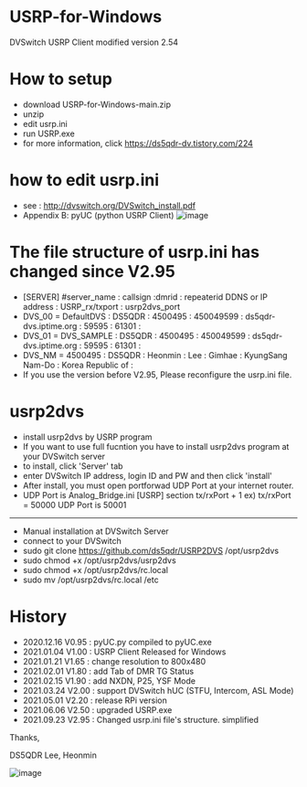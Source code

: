 # USRP-for-Windows
DVSwitch USRP Client modified version 2.54

# How to setup
- download USRP-for-Windows-main.zip
- unzip
- edit usrp.ini
- run USRP.exe
- for more information, click https://ds5qdr-dv.tistory.com/224

# how to edit usrp.ini
- see : http://dvswitch.org/DVSwitch_install.pdf
- Appendix B: pyUC (python USRP Client)
![image](https://user-images.githubusercontent.com/64110724/134375327-b36d3c95-b887-4ac5-82a7-c5c620e5acfe.png)

# The file structure of usrp.ini has changed since V2.95
- [SERVER] #server_name   : callsign :dmrid   : repeaterid  DDNS or IP address : USRP_rx/txport : usrp2dvs_port
- DVS_00 = DefaultDVS     : DS5QDR  : 4500495 : 450049599 : ds5qdr-dvs.iptime.org : 59595 : 61301 : 
- DVS_01 = DVS_SAMPLE     : DS5QDR  : 4500495 : 450049599 : ds5qdr-dvs.iptime.org : 59595 : 61301 : 
- DVS_NM = 4500495 : DS5QDR : Heonmin : Lee : Gimhae : KyungSang Nam-Do : Korea Republic of :
- If you use the version before V2.95, Please reconfigure the usrp.ini file.

# usrp2dvs
- install usrp2dvs by USRP program
- If you want to use full fucntion you have to install usrp2dvs program at your DVSwitch server
- to install, click 'Server' tab
- enter DVSwitch IP address, login ID and PW and then click 'install'
- After install, you must open portforwad UDP Port at your internet router.
- UDP Port is Analog_Bridge.ini [USRP] section tx/rxPort + 1 ex) tx/rxPort = 50000 UDP Port is 50001
-------------------------------------------------
- Manual installation at DVSwitch Server
- connect to your DVSwitch
- sudo git clone https://github.com/ds5qdr/USRP2DVS /opt/usrp2dvs
- sudo chmod +x /opt/usrp2dvs/usrp2dvs
- sudo chmod +x /opt/usrp2dvs/rc.local
- sudo mv /opt/usrp2dvs/rc.local /etc

# History
- 2020.12.16 V0.95 : pyUC.py compiled to pyUC.exe
- 2021.01.04 V1.00 : USRP Client Released for Windows
- 2021.01.21 V1.65 : change resolution to 800x480
- 2021.02.01 V1.80 : add Tab of DMR TG Status
- 2021.02.15 V1.90 : add NXDN, P25, YSF Mode 
- 2021.03.24 V2.00 : support DVSwitch hUC (STFU, Intercom, ASL Mode) 
- 2021.05.01 V2.20 : release RPi version
- 2021.06.06 V2.50 : upgraded USRP.exe 
- 2021.09.23 V2.95 : Changed usrp.ini file's structure. simplified



Thanks,

DS5QDR Lee, Heonmin

![image](https://user-images.githubusercontent.com/64110724/123551693-d4891600-d7ad-11eb-9281-7e25821790ea.png)
